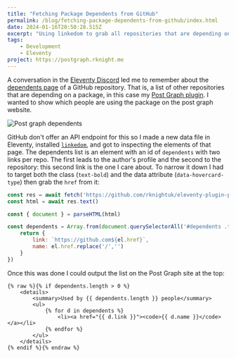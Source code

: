 ```yaml
---
title: "Fetching Package Dependents from GitHub"
permalink: /blog/fetching-package-dependents-from-github/index.html
date: 2024-01-16T20:50:28.515Z
excerpt: "Using linkedom to grab all repositories that are depending on my post graph plugin"
tags:
    - Development
    - Eleventy
project: https://postgraph.rknight.me
---
```


A conversation in the [Eleventy Discord](https://www.11ty.dev/blog/discord/) led me to remember about the [dependents page](https://github.com/rknightuk/eleventy-plugin-post-graph/network/dependents) of a GitHub repository. That is, a list of other repositories that are depending on a package, in this case my [Post Graph plugin](https://postgraph.rknight.me/). I wanted to show which people are using the package on the post graph website.

![Post graph dependents](https://cdn.rknight.me/site/post-graph-dependents.png)

GitHub don't offer an API endpoint for this so I made a new data file in Eleventy, installed [`linkedom`](https://www.npmjs.com/package/linkedom), and got to inspecting the elements of that page. The dependents list is an element with an id of `dependents` with two links per repo. The first leads to the author's profile and the second to the repository: this second link is the one I care about. To narrow it down I had to target both the class (`text-bold`) and the data attribute (`data-hovercard-type`) then grab the `href` from it:

```js
const res = await fetch('https://github.com/rknightuk/eleventy-plugin-post-graph/network/dependents')
const html = await res.text()

const { document } = parseHTML(html)

const dependents = Array.from(document.querySelectorAll('#dependents .text-bold[data-hovercard-type]')).map((el) => {
    return {
        link: `https://github.com${el.href}`,
        name: el.href.replace('/','')
    }
})
```

Once this was done I could output the list on the Post Graph site at the top:

```njk
{% raw %}{% if dependents.length > 0 %}
    <details>
        <summary>Used by {{ dependents.length }} people</summary>
        <ul>
            {% for d in dependents %}
                <li><a href="{{ d.link }}"><code>{{ d.name }}</code></a></li>
            {% endfor %}
        </ul>
    </details>
{% endif %}{% endraw %}
```